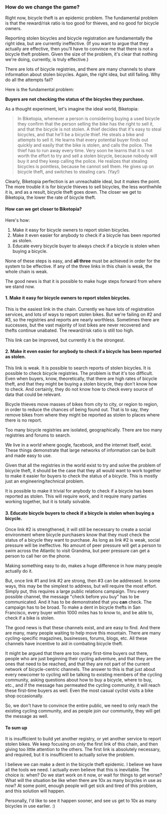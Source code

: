 ### How do we change the game?

Right now, bicycle theft is an epidemic problem. The fundamental problem is that
the reward/risk ratio is too good for thieves, and no good for bicycle owners.

Reporting stolen bicycles and bicycle registration are fundamentally the right idea, but
are currently ineffective. (If you want to argue that they actually are effective, then
you'll have to convince me that there is not a bicycle theft problem. Given the size
of the problem, it's clear that nothing we're doing, currently, is truly effective.)

There are lots of bicycle registries, and there are many channels to share information about
stolen bicycles. Again, the right idea, but still failing. Why do all the attempts fail?

Here is the fundamental problem: 

**Buyers are not checking the status of the bicycles they purchase.**

As a thought experiment, let's imagine the ideal world, Biketopia:

> In Biketopia, 
> whenever a person is considering buying a used bicycle they confirm
> that the person selling the bike has the right to sell it, and that the 
> bicycle is not stolen.  A thief decides that it's easy to steal bicycles, 
> and that he'll be a bicycle thief.  He steals a bike and attempts to sell it.
> He learns that every potential buyer finds out quickly and easily that the bike is stolen, and calls the police.
> The thief has to run away every time. Very soon he learns that it is not
> worth the effort to try and sell a stolen bicycle, because nobody will buy
> it and they keep calling the police. He realizes that stealing bicycles
> is pointless, because he cannot sell them. He gives up on bicycle theft, and
> switches to stealing cars. (Yay!)

Clearly, Biketopia perfection is an unreachable ideal, but it makes the point. The more trouble it
is for bicycle thieves to sell bicycles, the less worthwhile it is, and as a result,
bicycle theft goes down. The closer we get to Biketopia, the lower the rate of bicycle theft.

#### How can we get closer to Biketopia?

Here's how:

1. Make it easy for bicycle owners to report stolen bicycles.
2. Make it even easier for anybody to check if a bicycle has been reported as stolen.
3. Educate every bicycle buyer to always check if a bicycle is stolen when buying a bicycle.

None of these steps is easy, and **all three** must be achieved in order 
for the system to be effective. If any of the three links in this chain is weak,
the whole chain is weak.

The good news is that it is possible to make huge steps forward from where 
we stand now.


#### 1. Make it easy for bicycle owners to report stolen bicycles.

This is the easiest link in the chain. Currently we have lots of registration services, and
lots of ways to report stolen bikes. But we're failing on #2 and #3, so the registries and
reports are nearly worthless. Sometimes there are successes, but the vast majority of lost
bikes are never recovered and thefts continue unabated. The reward/risk ratio is still too
high.

This link can be improved, but currently it is the strongest.


#### 2. Make it even easier for anybody to check if a bicycle has been reported as stolen.

This link is weak. It is possible to search reports of stolen bicycles. It is possible to check 
bicycle registries. The problem is that it's too difficult. Even when buyers, know, theoretically, that
there are high rates of bicycle theft, and that they might be buying a stolen bicycle, they don't 
know how to check. And certainly, they do not know how to check every source of data that
could be relevant.

Bicycle thieves move masses of bikes from city to city, or region to region, in order to reduce the chances of 
being found out. That is to say, they remove bikes from where they might be reported
as stolen to places where there is no report.

Too many bicycle registries are isolated, geographically. There are too many registries and forums to search.

We live in a world where google, facebook, and the internet itself, exist. These things demonstrate
that large networks of information can be built and made easy to use.

Given that all the registries in the world exist to try and solve the problem of bicycle
theft, it should be the case that they all would want to work together to make it
easier for buyers to check the status of a bicycle. 
This is mostly just an engineering/technical problem.

It is possible to make it trivial for anybody to check if a bicycle has been reported as stolen. 
This will require work, and it require many parties working together, but it is totally
solvable.


#### 3. Educate bicycle buyers to check if a bicycle is stolen when buying a bicycle.

Once link #2 is strengthened, it will still be necessary to create a social environment where 
bicycle purchasers know that they must check the status of a bicycle they want to purchase. 
As long as link #2 is weak, social pressure will be ineffective. No amount of peer pressure will
get a person to swim across the Atlantic to visit Grandma, but peer pressure can get a person to 
call her on the phone.

Making something easy to do, makes a huge difference in how many people actually do it.

But, once link #1 and link #2 are strong, then #3 can be addressed.
In some ways, this may be the simplest to address, but will require the most effort. Simply put, this
requires a large public relations campaign. Thru every possible channel, the message "check before you buy" 
has to be communicated. And it has to be demonstrated that you **can** check.
The campaign has to be broad. To make a dent in bicycle thefts in San Francisco, every buyer within 1000 miles
has to know to, and be able to, check if a bike is stolen.

The good news is that these channels exist, and are easy to find. And there are many, many people
waiting to help move this mountain. There are many cycling-specific magazines,
businesses, forums, blogs, etc. All these channels have incentive to aid in combating bicycle theft.

It might be argued that there are too many first-time buyers out there, people who are just beginning 
their cycling adventure, and that they are the ones that need to be reached, and that they
are not part of the current network of bicycle-centric channels. The answer to this is that just about every 
newcomer to cycling will be talking to existing members of the cycling community, asking questions
about how to buy a bicycle, where to buy, etc., and if the message has permeated the cycling community,
it will reach these first-time buyers as well. Even the most casual cyclist visits a bike shop occasionally.

So, we don't have to convince the entire public, we need to only reach the existing cycling 
community, and as people join our community, they will get the message as well.


#### To sum up

It is insufficient to build yet another registry, or yet another service to report stolen bikes. We keep focusing 
on only the first link of this chain, and then giving too little attention to the others. The first link is absolutely
necessary, and required, but it is insufficient to actually solve the problem.

I believe we can make a dent in the bicycle theft epidemic. I believe we have all the tools we need. I actually even
believe that this is inevitable. The choice is: when?  Do we start work on it now, or wait for things to get 
worse? What will the situation be like when there are 10x as many bicycles in use as now?  At some point, enough
people will get sick and tired of this problem, and this solution will happen.

Personally, I'd like to see it happen sooner, and see us get to 10x as many bicycles in use earlier. :)




